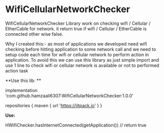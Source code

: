 # WifiCellularNetworkChecker
WifiCellularNetworkChecker Library work on checking wifi / Cellular / EtherCable for network.
it return true if  wifi / Cellular / EtherCable is connected other wise false.

Why I created this:-
as most of applications we developed need wifi checking before hitting application to some network call and we need to setup code each time for wifi or cellular
network to perform action in application. To avoid this we can use this library as just simple import and use 1 line to check wifi or cellular network is available 
or not to performed action task

**Use this lib: **

  implementation 'com.github.hamzaali6307:WifiCellularNetworkChecker:1.0.0'
  
  repositories {
        maven { url 'https://jitpack.io' } 
    }
  
**Use:**

  HWifiChecker.hasInternetConnected(getApplication()) // return true 





